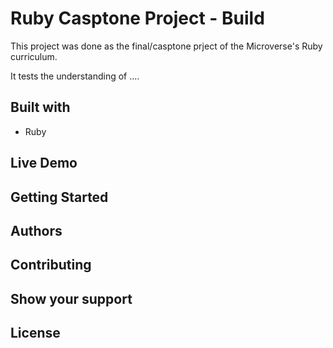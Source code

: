 # Ruby Casptone Project - Build 

This project was done as the final/casptone prject of the Microverse's Ruby curriculum.

It tests the understanding of ....

## Built with

- Ruby

## Live Demo

## Getting Started

## Authors

## Contributing

## Show your support

## License

